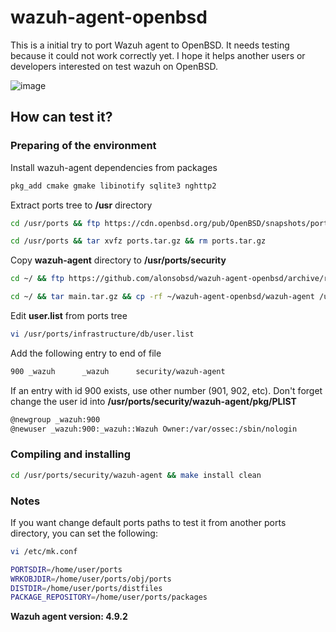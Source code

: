 # wazuh-agent-openbsd
This is a initial try to port Wazuh agent to OpenBSD. It needs testing because it could not work correctly yet. I hope it helps another users or developers interested on test wazuh on OpenBSD.

![image](https://github.com/user-attachments/assets/c36b7d10-aec8-4a33-bd5a-bac60e4cb6f6)

## How can test it?

### Preparing of the environment

Install wazuh-agent dependencies from packages
```sh
pkg_add cmake gmake libinotify sqlite3 nghttp2
```
Extract ports tree to **/usr** directory
```sh
cd /usr/ports && ftp https://cdn.openbsd.org/pub/OpenBSD/snapshots/ports.tar.gz
```
```sh
cd /usr/ports && tar xvfz ports.tar.gz && rm ports.tar.gz
```
Copy **wazuh-agent** directory to **/usr/ports/security**

```sh
cd ~/ && ftp https://github.com/alonsobsd/wazuh-agent-openbsd/archive/refs/heads/main.tar.gz
```
```sh
cd ~/ && tar main.tar.gz && cp -rf ~/wazuh-agent-openbsd/wazuh-agent /usr/ports/security/
```

Edit **user.list** from ports tree

```sh
vi /usr/ports/infrastructure/db/user.list
```
Add the following entry to end of file

```sh
900 _wazuh		_wazuh		security/wazuh-agent
```
If an entry with id 900 exists, use other number (901, 902, etc). Don't forget change the user id into **/usr/ports/security/wazuh-agent/pkg/PLIST**

```sh
@newgroup _wazuh:900
@newuser _wazuh:900:_wazuh::Wazuh Owner:/var/ossec:/sbin/nologin
```
### Compiling and installing

```sh
cd /usr/ports/security/wazuh-agent && make install clean
```
### Notes

If you want change default ports paths to test it from another ports directory, you can set the following:

```sh
vi /etc/mk.conf
```
```sh
PORTSDIR=/home/user/ports
WRKOBJDIR=/home/user/ports/obj/ports
DISTDIR=/home/user/ports/distfiles
PACKAGE_REPOSITORY=/home/user/ports/packages
```
**Wazuh agent version: 4.9.2**
